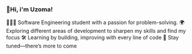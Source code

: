 ### 👋Hi, i'm Uzoma!

👩🏾‍💻 Software Engineering student with a passion for problem-solving.
🌍 Exploring different areas of development to sharpen my skills and find my focus
🛠️ Learning by building, improving with every line of code
🚀 Stay tuned—there’s more to come

